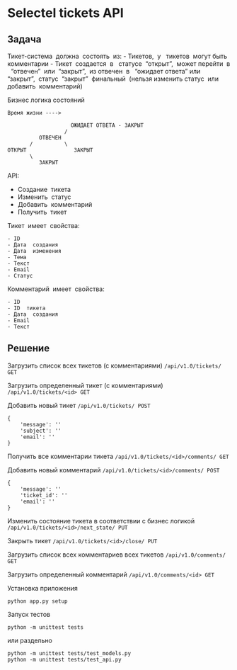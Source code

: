 Selectel tickets API
====================

Задача
------

Тикет-система​ ​ должна​ ​ состоять​ ​ из:
    - Тикетов,​ ​ у ​ ​ тикетов​ ​ могут​ ​ быть​ ​ комментарии
    - Тикет​ ​ создается​ ​ в ​ ​ статусе​ ​ “открыт”,​ ​ может​ ​ перейти​ ​ в ​ ​ “отвечен”​ ​ или​ ​ “закрыт”,​ ​ из
отвечен​ ​ в ​ ​ “ожидает​ ​ ответа”​ ​или​ ​ “закрыт”,​ ​ статус​ ​ “закрыт”​ ​ финальный​ ​ (нельзя
изменить​ ​ статус​ ​ или​ ​ добавить​ ​ комментарий)


Бизнес логика состояний
```                                    
Время жизни ---->

                    ОЖИДАЕТ ОТВЕТА - ЗАКРЫТ
                  /                
          ОТВЕЧЕН 
       /          \
ОТКРЫТ               ЗАКРЫТ
       \
          ЗАКРЫТ
```

API:

   - Создание​ ​ тикета
   - Изменить​ ​ статус
   - Добавить​ ​ комментарий
   - Получить​ ​ тикет


Тикет​ ​ имеет​ ​ свойства:
    
    - ID
    - Дата​ ​ создания
    - Дата​ ​ изменения
    - Тема
    - Текст
    - Email
    - Статус


Комментарий​ ​ имеет​ ​ свойства:
    
    - ID
    - ID​ ​ тикета
    - Дата​ ​ создания
    - Email
    - Текст


Решение
-------

Загрузить список всех тикетов (с комментариями)
`/api/v1.0/tickets/ GET`


Загрузить определенный тикет (с комментариями)
`/api/v1.0/tickets/<id> GET`


Добавить новый тикет
`/api/v1.0/tickets/ POST`

```
{
    'message': ''
    'subject': ''
    'email': ''
}
```


Получить все комментарии тикета
`/api/v1.0/tickets/<id>/comments/ GET`


Добавить новый комментарий
`/api/v1.0/tickets/<id>/comments/ POST`

```
{
    'message': ''
    'ticket_id': ''
    'email': ''
}
```


Изменить состояние тикета в соответствии с бизнес логикой
`/api/v1.0/tickets/<id>/next_state/ PUT`


Закрыть тикет
`/api/v1.0/tickets/<id>/close/ PUT`


Загрузить список всех комментариев всех тикетов
`/api/v1.0/comments/ GET`


Загрузить определенный комментарий
`/api/v1.0/comments/<id> GET`


Установка приложения
```
python app.py setup

```

Запуск тестов
```
python -m unittest tests
```

или раздельно

```
python -m unittest tests/test_models.py
python -m unittest tests/test_api.py

```

